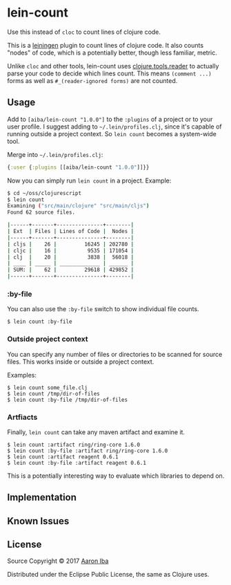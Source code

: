 # lein-count

Use this instead of `cloc` to count lines of clojure code.

This is a [leiningen] plugin to count lines of clojure code. It also counts "nodes" of
code, which is a potentially better, though less familiar, metric.

[leiningen]: https://leiningen.org/

Unlike `cloc` and other tools, lein-count uses [clojure.tools.reader][ctr] to
actually parse your code to decide which lines count. This means `(comment ...)`
forms as well as `#_(reader-ignored forms)` are not counted.

[ctr]: https://github.com/clojure/tools.reader

## Usage

Add to `[aiba/lein-count "1.0.0"]` to the `:plugins` of a project or to your user profile.  I suggest adding to `~/.lein/profiles.clj`, since it's capable of running outside a project context.  So `lein count` becomes a system-wide tool.

Merge into `~/.lein/profiles.clj`:

```clojure
{:user {:plugins [[aiba/lein-count "1.0.0"]]}}
```

Now you can simply run `lein count` in a project.  Example:

```bash
$ cd ~/oss/clojurescript
$ lein count
Examining ("src/main/clojure" "src/main/cljs")
Found 62 source files.

|------+-------+---------------+--------|
| Ext  | Files | Lines of Code |  Nodes |
|------+-------+---------------+--------|
| cljs |    26 |         16245 | 202780 |
| cljc |    16 |          9535 | 171054 |
| clj  |    20 |          3838 |  56018 |
| ____ | _____ | _____________ | ______ |
| SUM: |    62 |         29618 | 429852 |
|------+-------+---------------+--------|
```

### :by-file

You can also use the `:by-file` switch to show individual file counts.

```
$ lein count :by-file
```

### Outside project context

You can specify any number of files or directories to be scanned for source files.  This works inside or outside a project context.

Examples:

```
$ lein count some_file.clj
$ lein count /tmp/dir-of-files
$ lein count :by-file /tmp/dir-of-files
```

### Artfiacts

Finally, `lein count` can take any maven artifact and examine it.

```
$ lein count :artifact ring/ring-core 1.6.0
$ lein count :by-file :artifact ring/ring-core 1.6.0
$ lein count :artifact reagent 0.6.1
$ lein count :by-file :artifact reagent 0.6.1
```

This is a potentially interesting way to evaluate which libraries to depend on.

## Implementation

## Known Issues


## License

Source Copyright © 2017 [Aaron Iba](http://aaroniba.net/)

Distributed under the Eclipse Public License, the same as Clojure uses.
